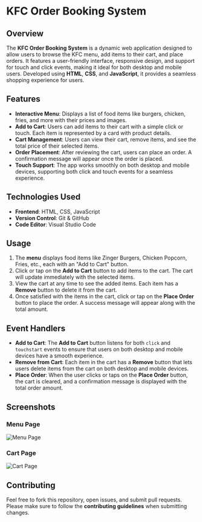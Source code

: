 # KFC Order Booking System

## Overview
The **KFC Order Booking System** is a dynamic web application designed to allow users to browse the KFC menu, add items to their cart, and place orders. It features a user-friendly interface, responsive design, and support for touch and click events, making it ideal for both desktop and mobile users. Developed using **HTML**, **CSS**, and **JavaScript**, it provides a seamless shopping experience for users.

## Features
- **Interactive Menu**: Displays a list of food items like burgers, chicken, fries, and more with their prices and images.
- **Add to Cart**: Users can add items to their cart with a simple click or touch. Each item is represented by a card with product details.
- **Cart Management**: Users can view their cart, remove items, and see the total price of their selected items.
- **Order Placement**: After reviewing the cart, users can place an order. A confirmation message will appear once the order is placed.
- **Touch Support**: The app works smoothly on both desktop and mobile devices, supporting both click and touch events for a seamless experience.

## Technologies Used
- **Frontend**: HTML, CSS, JavaScript
- **Version Control**: Git & GitHub
- **Code Editor**: Visual Studio Code

## Usage
1. The **menu** displays food items like Zinger Burgers, Chicken Popcorn, Fries, etc., each with an "Add to Cart" button.
2. Click or tap on the **Add to Cart** button to add items to the cart. The cart will update immediately with the selected items.
3. View the cart at any time to see the added items. Each item has a **Remove** button to delete it from the cart.
4. Once satisfied with the items in the cart, click or tap on the **Place Order** button to place the order. A success message will appear along with the total amount.

## Event Handlers
- **Add to Cart**: The **Add to Cart** button listens for both `click` and `touchstart` events to ensure that users on both desktop and mobile devices have a smooth experience.
- **Remove from Cart**: Each item in the cart has a **Remove** button that lets users delete items from the cart on both desktop and mobile devices.
- **Place Order**: When the user clicks or taps on the **Place Order** button, the cart is cleared, and a confirmation message is displayed with the total order amount.

## Screenshots
### Menu Page
![Menu Page](screenshots/menu-page.png)

### Cart Page
![Cart Page](screenshots/cart-page.png)

## Contributing
Feel free to fork this repository, open issues, and submit pull requests. Please make sure to follow the **contributing guidelines** when submitting changes.

